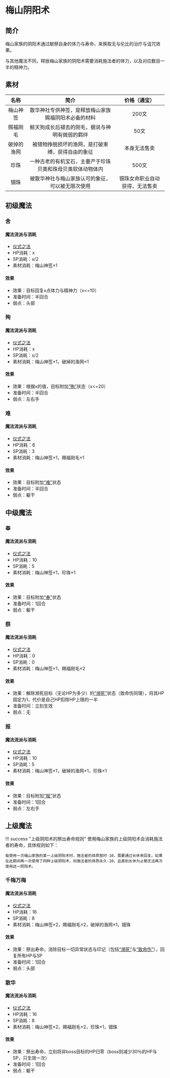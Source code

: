 # 梅山阴阳术

## 简介

梅山家族的阴阳术通过献祭自身的体力与寿命，来换取无与伦比的治疗与诅咒效果。

与其他魔法不同，释放梅山家族的阴阳术需要消耗施法者的体力，以及对应数目一半的精神力。

## 素材

名称|简介|价格（通宝）
:--:|:--:|:--:
梅山神签|散华神社专供神签，是释放梅山家族赐福阴阳术必备的材料|200文
赐福刚毛|鲸天狗成长后褪去的刚毛，据说与神明有微弱的羁绊|50文
破掉的渔网|被猎物挣脱损坏的渔网，是打破束缚，获得自由的象征|本身无法售卖
珍珠|一种古老的有机宝石，主要产于珍珠贝类和珠母贝类软体动物体内|500文
钿珠|被散华神社与梅山家族认可的象征，可以被无限次使用|钿珠女命职业自动获得，无法售卖

## 初级魔法

### 舍

#### 魔法流派与消耗

* <a href="/rules/V4.x rules/8·magic/#仪式之法" target="_blank">仪式之法</a>
* HP消耗：x
* SP消耗：x/2
* 素材消耗：梅山神签×1

#### 效果

* 效果：目标回复x点体力与精神力（x<=10）
* 准备时间：半回合
* 弱点：头部

### 殉

#### 魔法流派与消耗

* <a href="/rules/V4.x rules/8·magic/#仪式之法" target="_blank">仪式之法</a>
* HP消耗：x
* SP消耗：x/2
* 素材消耗：梅山神签×1，破掉的渔网×1

#### 效果

* 效果：根据x的值，目标附加<a href="../../../../status/normal/#“殉”" target="_blank">“殉”</a>状态（x<=20）
* 准备时间：半回合
* 弱点：左右手

### 难

#### 魔法流派与消耗

* <a href="/rules/V4.x rules/8·magic/#仪式之法" target="_blank">仪式之法</a>
* HP消耗：6
* SP消耗：3
* 素材消耗：梅山神签×1，赐福刚毛×1

#### 效果

* 效果：目标附加<a href="../../../../status/normal/#“难”" target="_blank">“难”</a>状态
* 准备时间：半回合
* 弱点：躯干

## 中级魔法

### 奉

#### 魔法流派与消耗

* <a href="/rules/V4.x rules/8·magic/#仪式之法" target="_blank">仪式之法</a>
* HP消耗：10
* SP消耗：5
* 素材消耗：梅山神签×1，珍珠×1

#### 效果

* 效果：目标附加<a href="../../../../status/normal/#“奉”" target="_blank">“奉”</a>状态
* 准备时间：1回合
* 弱点：躯干

### 祭

#### 魔法流派与消耗

* <a href="/rules/V4.x rules/8·magic/#仪式之法" target="_blank">仪式之法</a>
* HP消耗：0
* SP消耗：0
* 素材消耗：梅山神签×1，赐福刚毛×2

#### 效果

* 效果：解除濒死目标（无论HP为多少）的<a href="../../../../status/normal/#濒死" target="_blank">“濒死”</a>状态（致命伤同理），将其HP固定为1，代价是自己HP扣除HP上限的一半
* 准备时间：立刻生效
* 弱点：无

### 报

#### 魔法流派与消耗

* <a href="/rules/V4.x rules/8·magic/#仪式之法" target="_blank">仪式之法</a>
* HP消耗：10
* SP消耗：5
* 素材消耗：梅山神签×1，破掉的渔网×1，珍珠×1

#### 效果

* 效果：目标附加<a href="../../../../status/normal/#“报”" target="_blank">“报”</a>状态
* 准备时间：1回合
* 弱点：左右手

## 上级魔法

!!! success "上级阴阳术的祭出寿命规则"
    使用梅山家族的上级阴阳术会消耗施法者的寿命，具体规则如下：

    每使用一次梅山家族的某一上级阴阳术时，施法者的体质暂时-10，需要通过长休来回复。如果在此期间再一次使用了同种上级阴阳术，则施法者的体质永久-10，且直到长休为止都无法再次使用这一阴阳术。

### 千梅万梅

#### 魔法流派与消耗

* <a href="/rules/V4.x rules/8·magic/#仪式之法" target="_blank">仪式之法</a>
* HP消耗：16
* SP消耗：8
* 素材消耗：梅山神签×2，赐福刚毛×2，破掉的渔网×1，钿珠

#### 效果

* 效果：祭出寿命，消除目标一切异常状态与印记（包括<a href="../../../../status/normal/#濒死" target="_blank">“濒死”</a>与<a href="../../../../status/normal/#致命伤" target="_blank">“致命伤”</a>），回复所有HP与SP
* 准备时间：1回合
* 弱点：头部

### 散华

#### 魔法流派与消耗

* <a href="/rules/V4.x rules/8·magic/#仪式之法" target="_blank">仪式之法</a>
* HP消耗：16
* SP消耗：8
* 素材消耗：梅山神签×2，赐福刚毛×2，珍珠×1，钿珠

#### 效果

* 效果：祭出寿命，立刻将非boss目标的HP归零（boss则减少30％的HP与SP，只生效一次）
* 准备时间：1回合
* 弱点：躯干
